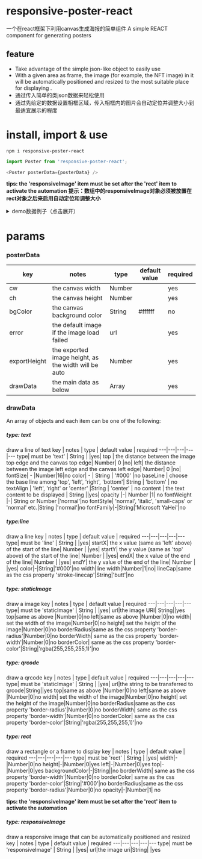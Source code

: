 # responsive-poster-react
一个在react框架下利用canvas生成海报的简单组件
A simple REACT component for generating posters 



## feature
- Take advantage of the simple json-like object to easily use
- With a given area as frame, the image (for example, the NFT image) in it will be automatically positioned and resized to the most suitable place for displaying .
- 通过传入简单的类json数据来轻松使用
- 通过先给定的数据设置相框区域，传入相框内的图片会自动定位并调整大小到最适宜展示的程度

# install, import & use

```shell
npm i responsive-poster-react
```

```js
import Poster from 'responsive-poster-react';
```

```js
<Poster posterData={posterData} />
```


**tips: the 'responsiveImage' item must be set after the 'rect' item to activate the automation**
**提示：数组中的responsiveImage对象必须被放置在rect对象之后来启用自动定位和调整大小**

<details>
<summary>demo数据例子（点击展开）</summary><br>

```js
import bg from './assets/poster_zh.png'
import error from './assets/error.png'
import test from './assets/test.jpg'

const posterData = {
	error: error,
	exportHeight: 740, // true height of the exported image
	cw: 4689, //canvas width
	ch: 7364, //canvas height
	bgColor: '#808080', //background color
	drawData: [
		{
			type: 'staticImage', //background image
			url: bg,
			left: 0,
			top: 0,
			width: 4689,
			height: 7363,
			
		}, //
		{
			type: 'text', //
			content: '1024',
			width: 800,
			top: 6050,
			left: 450,
			fontSize: 260,
			fontWeight: 'bold',
			color: '#0043a5',
		}, //
		{
			type: 'text',
			content: 'Shinomiya',
			top: 4550,
			left: 2344.5,
			fontSize: 200,
			textAlign: 'center',
			fontWeight: 'bold',
			color: '#000'
		},
		{
			type: 'rect',
			left: 200,
			top: 1200,
			width: 4289,
			height: 2930,
			borderRadius: 200,
			borderColor: '#ff0000',
			opacity: 1,

		},
		{
			type: 'responsiveImage',
			url: test
		},
		{
			type: 'qrcode',
			url: 'http://localhost:3001/',
			left: 3590,
			top: 6350,
			width: 710,
			height: 710
		}
	]
}


const App = () => <Poster
				posterData={posterData}
				/>
render(<App />, document.getElementById('root'))
```

</details>


# params
### posterData

key | notes |  type | default value | required
---|---|---|---|---
cw| the canvas width | Number|  |yes|
ch| the canvas height | Number|  |yes|
bgColor| the canvas background color | String | #ffffff | no|
error| the default image if the image load failed| url | | yes|
exportHeight| the exported image height, as the width will be auto | Number | |yes|
drawData| the main data as below | Array |   |yes|

### drawData
An array of objects and each item can be one of the following:


##### type: text
draw a line of text
key | notes |  type | default value | required
---|---|---|---|---
type| must be 'text' | String |  |yes|
top | the distance between the image top edge and the canvas top edge| Number| 0 |no|
left| the distance between the image left edge and the canvas left edge| Number| 0 |no|
fontSize| - |Number|16|no
color| - | String | '#000' |no 
baseLine | choose the base line among 'top', 'left', 'right', 'bottom'| String | 'bottom' | no
textAlign | 'left', 'right' or 'center' |String | 'center' | no
content | the text content to be displayed | String ||yes|
opacity |-| Number |1| no
fontWeight |-| String or Number |'normal'|no
fontStyle| 'normal', 'italic', 'small-caps' or 'normal' etc.|String |'normal'|no
fontFamily|-|String|'Microsoft YaHei'|no

##### type:line
draw a line
key | notes |  type | default value | required
---|---|---|---|---
type| must be 'line' | String |  |yes|
startX| the x value (same as 'left' above) of the start of the line| Number | |yes|
startY| the y value (same as 'top' above) of the start of the line| Number | |yes|
endX| the x value of the end of the line| Number | |yes|
endY| the y value of the end of the line| Number | |yes|
color|-|String|'#000'|no
width|line width|Number|1|no|
lineCap|same as the css property 'stroke-linecap'|String|'butt'|no

##### type: staticImage
draw a image
key | notes |  type | default value | required
---|---|---|---|---
type| must be 'staticImage' | String |  |yes|
url|the image URI| String||yes
top|same as above |Number|0|no
left|same as above |Number|0|no
width| set the width of the image|Number|0|no
height| set the height of the image|Number|0|no
borderRadius|same as the css property 'border-radius'|Number|0|no
borderWidth| same as the css property 'border-width'|Number|0|no
borderColor| same as the css property 'border-color'|String|'rgba(255,255,255,1)'|no

##### type: qrcode
draw a qrcode 
key | notes |  type | default value | required
---|---|---|---|---
type| must be 'staticImage' | String |  |yes|
url|the string to be transferred to qrcode|String||yes
top|same as above |Number|0|no
left|same as above |Number|0|no
width| set the width of the image|Number|0|no
height| set the height of the image|Number|0|no
borderRadius|same as the css property 'border-radius'|Number|0|no
borderWidth| same as the css property 'border-width'|Number|0|no
borderColor| same as the css property 'border-color'|String|'rgba(255,255,255,1)'|no



##### type: rect
draw a rectangle or a frame to display 
key | notes |  type | default value | required
---|---|---|---|---
type| must be 'rect' | String |  |yes|
width|-|Number|0|no
height|-|Number|0|yes
left|-|Number|0|yes
top|-|Number|0|yes
backgroundColor|-|String||no
borderWidth| same as the css property 'border-width'|Number|0|no
borderColor| same as the css property 'border-color'|String|'#000'|no
borderRadius|same as the css property 'border-radius'|Number|0|no
opacity|-|Number|1| no

**tips: the 'responsiveImage' item must be set after the 'rect' item to activate the automation**

##### type: responsiveImage
draw a responsive image that can be automatically positioned and resized
key | notes |  type | default value | required
---|---|---|---|---
type| must be 'responsiveImage' | String |  |yes|
url|the image uri|String|  |yes